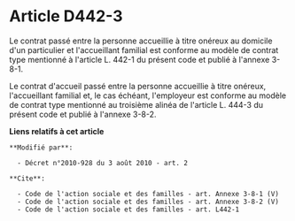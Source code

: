 # Article D442-3

Le contrat passé entre la personne accueillie à titre onéreux au domicile d'un particulier et l'accueillant familial est
conforme au modèle de contrat type mentionné à l'article L. 442-1 du présent code et publié à l'annexe 3-8-1. 

Le contrat d'accueil passé entre la personne accueillie à titre onéreux, l'accueillant familial et, le cas échéant,
l'employeur est conforme au modèle de contrat type mentionné au troisième alinéa de l'article L. 444-3 du présent code et
publié à l'annexe 3-8-2.

**Liens relatifs à cet article**

	**Modifié par**:

	  - Décret n°2010-928 du 3 août 2010 - art. 2

	**Cite**:

	  - Code de l'action sociale et des familles - art. Annexe 3-8-1 (V)
	  - Code de l'action sociale et des familles - art. Annexe 3-8-2 (V)
	  - Code de l'action sociale et des familles - art. L442-1
